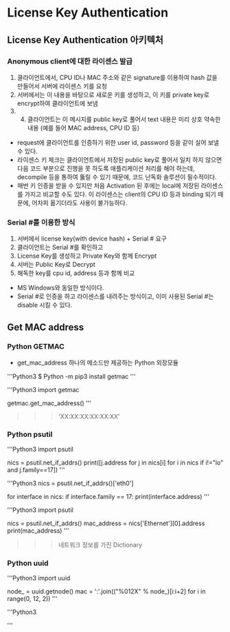 # License Key Authentication

## License Key Authentication 아키텍처

### Anonymous client에 대한 라이센스 발급

1. 클라이언트에서, CPU ID나 MAC 주소와 같은 signature를 이용하여 hash 값을 만들어서 서버에 라이센스 키를 요청
2. 서버에서는 이 내용을 바탕으로 새로운 키를 생성하고, 이 키를 private key로 encrypt하여 클라이언트에 보냄
3. 4. 클라이언트는 이 메시지를 public key로 풀어서 text 내용은 미리 상호 약속한 내용 (예를 들어 MAC address, CPU ID 등)

- request에 클라이언트를 인증하기 위한 user id, password 등을 같이 실어 보낼 수 있다.
- 라이센스 키 체크는 클라이언트에서 저장된 public key로 풀어서 일치 하지 않으면 다음 코드 부분으로 진행을 못 하도록 애플리케이션 처리를 해야 하는데, decompile 등을 통하여 뚫릴 수 있기 때문에, 코드 난독화 솔루션이 필수적이다.
- 매번 키 인증을 받을 수 있지만 처음 Activation 된 후에는 local에 저장된 라이센스를 가지고 비교할 수도 있다. 이 라이센스는 client의 CPU ID 등과 binding 되기 때문에, 어차피 옮기더라도 사용이 불가능하다.

### Serial #를 이용한 방식

1. 서버에서 license key(with device hash) + Serial # 요구
2. 클라이언트는 Serial #를 확인하고 
3. License Key를 생성하고 Private Key와 함께 Encrypt
4. 서버는 Public Key로 Decrypt
5. 해독한 key를 cpu id, address 등과 함께 비교

- MS Windows와 동일한 방식이다.
- Serial #로 인증을 하고 라이센스를 내려주는 방식이고, 이미 사용된 Serial #는 disable 시킬 수 있다.

## Get MAC address

### Python GETMAC

- get_mac_address 하나의 메소드만 제공하는 Python 외장모듈

'''Python3
$ Python -m pip3 install getmac
'''

'''Python3
import getmac

getmac.get_mac_address()
'''

>>> 'XX:XX:XX:XX:XX:XX'

### Python psutil

'''Python3
import psutil

nics = psutil.net_if_addrs()
print([j.address for j in nics[i] for i in nics if i!="lo" and j.family==17])
'''

'''Python3
nics = psutil.net_if_addrs()['eth0']

for interface in nics:
   if interface.family == 17:
      print(interface.address)
'''

'''Python3
import psutil

nics = psutil.net_if_addrs()
mac_address = nics['Ethernet'][0].address
print(mac_address)
'''

>>> 네트워크 정보를 가진 Dictionary

### Python uuid

'''Python3
import uuid

node_ = uuid.getnode()
mac = ':'.join(("%012X" % node_)[i:i+2] for i in range(0, 12, 2))
'''

'''Python3

'''